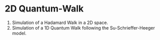 # 2D Quantum-Walk

1. Simulation of a Hadamard Walk in a 2D space. 
2. Simulation of a 1D Quantum Walk following the Su-Schrieffer-Heeger model. 

